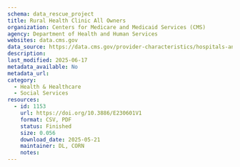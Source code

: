 ```yaml
---
schema: data_rescue_project 
title: Rural Health Clinic All Owners
organization: Centers for Medicare and Medicaid Services (CMS)
agency: Department of Health and Human Services
websites: data.cms.gov
data_source: https://data.cms.gov/provider-characteristics/hospitals-and-other-facilities/rural-health-clinic-all-owners
description: 
last_modified: 2025-06-17
metadata_available: No
metadata_url: 
category:
  - Health & Healthcare 
  - Social Services 
resources:
  - id: 1153
    url: https://doi.org/10.3886/E230601V1
    format: CSV, PDF
    status: Finished
    size: 0.056
    download_date: 2025-05-21
    maintainer: DL, CORN
    notes: 
---
```

